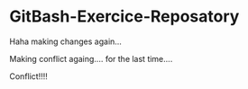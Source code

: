 # GitBash-Exercice-Reposatory

Haha making changes again...


Making conflict againg.... for the last time....


Conflict!!!!

